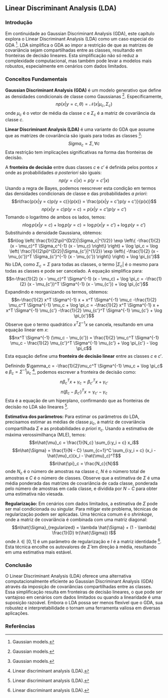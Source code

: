 ## Linear Discriminant Analysis (LDA)
### Introdução
Em continuidade ao Gaussian Discriminant Analysis (GDA), este capítulo explora o Linear Discriminant Analysis (LDA) como um caso especial do GDA [^1]. LDA simplifica o GDA ao impor a restrição de que as matrizes de covariância sejam compartilhadas entre as classes, resultando em fronteiras de decisão lineares. Esta simplificação não só reduz a complexidade computacional, mas também pode levar a modelos mais robustos, especialmente em cenários com dados limitados.

### Conceitos Fundamentais
**Gaussian Discriminant Analysis (GDA)** é um modelo generativo que define as densidades condicionais de classe como Gaussianas [^1]. Especificamente,
$$np(x|y = c, \theta) = \mathcal{N}(x|\mu_c, \Sigma_c)$$
onde $\mu_c$ é o vetor de média da classe $c$ e $\Sigma_c$ é a matriz de covariância da classe $c$.

**Linear Discriminant Analysis (LDA)** é uma variante do GDA que assume que as matrizes de covariância são iguais para todas as classes [^1]:
$$Sigma_c = \Sigma, \forall c$$
Esta restrição tem implicações significativas na forma das fronteiras de decisão.

A **fronteira de decisão** entre duas classes $c$ e $c'$ é definida pelos pontos $x$ onde as probabilidades *a posteriori* são iguais:
$$np(y = c|x) = p(y = c'|x)$$
Usando a regra de Bayes, podemos reescrever esta condição em termos das densidades condicionais de classe e das probabilidades *a priori*:
$$n\frac{p(x|y = c)p(y = c)}{p(x)} = \frac{p(x|y = c')p(y = c')}{p(x)}$$
$$np(x|y = c)p(y = c) = p(x|y = c')p(y = c')$$
Tomando o logaritmo de ambos os lados, temos:
$$n\log p(x|y = c) + \log p(y = c) = \log p(x|y = c') + \log p(y = c')$$
Substituindo a densidade Gaussiana, obtemos:
$$n\log \left( \frac{1}{(2\pi)^{D/2}|\Sigma_c|^{1/2}} \exp \left\{ -\frac{1}{2} (x - \mu_c)^T \Sigma_c^{-1} (x - \mu_c) \right\} \right) + \log \pi_c = \log \left( \frac{1}{(2\pi)^{D/2}|\Sigma_{c'}|^{1/2}} \exp \left\{ -\frac{1}{2} (x - \mu_{c'})^T \Sigma_{c'}^{-1} (x - \mu_{c'}) \right\} \right) + \log \pi_{c'}$$
No LDA, como $\Sigma_c = \Sigma$ para todas as classes, o termo $|\Sigma_c|$ é o mesmo para todas as classes e pode ser cancelado. A equação simplifica para:
$$n-\frac{1}{2} (x - \mu_c)^T \Sigma^{-1} (x - \mu_c) + \log \pi_c = -\frac{1}{2} (x - \mu_{c'})^T \Sigma^{-1} (x - \mu_{c'}) + \log \pi_{c'}$$
Expandindo e reorganizando os termos, obtemos:
$$n-\frac{1}{2} x^T \Sigma^{-1} x + x^T \Sigma^{-1} \mu_c -\frac{1}{2} \mu_c^T \Sigma^{-1} \mu_c + \log \pi_c = -\frac{1}{2} x^T \Sigma^{-1} x + x^T \Sigma^{-1} \mu_{c'} -\frac{1}{2} \mu_{c'}^T \Sigma^{-1} \mu_{c'} + \log \pi_{c'}$$
Observe que o termo quadrático $x^T \Sigma^{-1} x$ se cancela, resultando em uma equação linear em $x$:
$$nx^T \Sigma^{-1} (\mu_c - \mu_{c'}) = \frac{1}{2} \mu_c^T \Sigma^{-1} \mu_c - \frac{1}{2} \mu_{c'}^T \Sigma^{-1} \mu_{c'} + \log \pi_{c'} - \log \pi_c$$
Esta equação define uma **fronteira de decisão linear** entre as classes $c$ e $c'$.

Definindo $\gamma_c = -\frac{1}{2}\mu_c^T \Sigma^{-1} \mu_c + \log \pi_c$ e $\beta_c = \Sigma^{-1} \mu_c$ [^3], podemos escrever a fronteira de decisão como:
$$n\beta_c^T x + \gamma_c = \beta_{c'}^T x + \gamma_{c'}$$
$$n(\beta_c - \beta_{c'})^T x = \gamma_{c'} - \gamma_c$$
Esta é a equação de um hiperplano, confirmando que as fronteiras de decisão no LDA são lineares [^3].

**Estimativa dos parâmetros:**
Para estimar os parâmetros do LDA, precisamos estimar as médias de classe $\mu_c$, a matriz de covariância compartilhada $\Sigma$ e as probabilidades *a priori* $\pi_c$. Usando a estimativa de máxima verossimilhança (MLE), temos:
$$n\hat{\mu}_c = \frac{1}{N_c} \sum_{i:y_i = c} x_i$$
$$n\hat{\Sigma} = \frac{1}{N - C} \sum_{c=1}^C \sum_{i:y_i = c} (x_i - \hat{\mu}_c)(x_i - \hat{\mu}_c)^T$$
$$n\hat{\pi}_c = \frac{N_c}{N}$$
onde $N_c$ é o número de amostras na classe $c$, $N$ é o número total de amostras e $C$ é o número de classes. Observe que a estimativa de $\Sigma$ é uma média ponderada das matrizes de covariância de cada classe, ponderada pelo número de amostras em cada classe, e dividida por $N-C$ para obter uma estimativa não viesada.

**Regularização:**
Em cenários com dados limitados, a estimativa de $\Sigma$ pode ser mal condicionada ou singular. Para mitigar este problema, técnicas de regularização podem ser aplicadas. Uma técnica comum é o *shrinkage*, onde a matriz de covariância é combinada com uma matriz diagonal:
$$n\hat{\Sigma}_{regularized} = \lambda \hat{\Sigma} + (1 - \lambda) \frac{1}{D} tr(\hat{\Sigma}) I$$
onde $\lambda \in [0, 1]$ é um parâmetro de regularização e $I$ é a matriz identidade [^3]. Esta técnica encolhe os autovalores de $\hat{\Sigma}$ em direção à média, resultando em uma estimativa mais estável.

### Conclusão
O Linear Discriminant Analysis (LDA) oferece uma alternativa computacionalmente eficiente ao Gaussian Discriminant Analysis (GDA) através da imposição de covariâncias compartilhadas entre as classes. Essa simplificação resulta em fronteiras de decisão lineares, o que pode ser vantajoso em cenários com dados limitados ou quando a linearidade é uma suposição razoável. Embora o LDA possa ser menos flexível que o GDA, sua robustez e interpretabilidade o tornam uma ferramenta valiosa em diversas aplicações.

### Referências
[^1]: Gaussian models.
[^2]: Visualization of a 2 dimensional Gaussian density.
[^3]: Linear discriminant analysis (LDA).
<!-- END -->